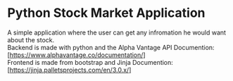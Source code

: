 # Python Stock Market Application
A simple application where the user can get any infromation he would want about the stock.<br>
Backend is made with python and the Alpha Vantage API Documention: [https://www.alphavantage.co/documentation/]<br>
Frontend is made from bootstrap and Jinja Documention: [https://jinja.palletsprojects.com/en/3.0.x/]
 
